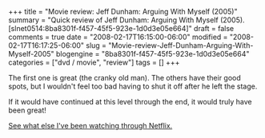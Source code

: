 +++
title = "Movie review: Jeff Dunham: Arguing With Myself (2005)"
summary = "Quick review of Jeff Dunham: Arguing With Myself (2005). [slnet0514:8ba8301f-f457-45f5-923e-1d0d3e05e664]"
draft = false
comments = true
date = "2008-02-17T16:15:00-06:00"
modified = "2008-02-17T16:17:25-06:00"
slug = "Movie-review-Jeff-Dunham-Arguing-With-Myself-2005"
blogengine = "8ba8301f-f457-45f5-923e-1d0d3e05e664"
categories = ["dvd / movie", "review"]
tags = []
+++

<p>
The first one is great (the cranky old man). The others have their good spots, but I wouldn&#39;t feel too bad having to shut it off after he left the stage. 
</p>
<p>
If it would have continued at this level through the end, it would truly have been great! 
</p>
<p>
<a href="/words/post/Netflix-shipping-for-Madison-WI-Year-2.aspx">See what else I&#39;ve been watching through Netflix.</a> 
</p>

